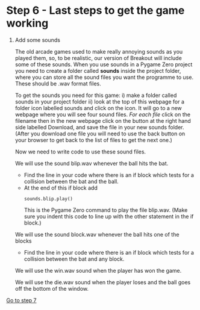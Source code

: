 # Step 6 - Last steps to get the game working

1. Add some sounds

   The old arcade games used to make really annoying sounds as you played them, so, to be realistic, our version of Breakout will include some of these sounds.
   When you use sounds in a Pygame Zero project you need to create a folder called **sounds** inside the project folder, where you can store all the sound files you want the programme to use. These should be .wav format files. 

   To get the sounds you need for this game:
    i) make a folder called sounds in your project folder
   ii) look at the top of this webpage for a folder icon labelled sounds and click on the icon. It will go to a new webpage where you will see four sound files. *For each file* click on the filename then in the new webpage click on the button at the right hand side labelled Download, and save the file in your new sounds folder. (After you download one file you will need to use the back button on your browser to get back to the list of files to get the next one.)

   Now we need to write code to use these sound files.

   We will use the sound blip.wav whenever the ball hits the bat.

   - Find the line in your code where there is an if block which tests for a collision between the bat and the ball.
   - At the end of this if block add
     ```
     sounds.blip.play()
     ```
     This is the Pygame Zero command to play the file blip.wav. (Make sure you indent this code to line up with the other statement in the if block.)

   We will use the sound block.wav whenever the ball hits one of the blocks

   - Find the line in your code where there is an if block which tests for a collision between the bat and any block.

   We will use the win.wav sound when the player has won the game.

   We will use the die.wav sound when the player loses and the ball goes off the bottom of the window.



[Go to step 7](../step07-ideas_for_improvement)